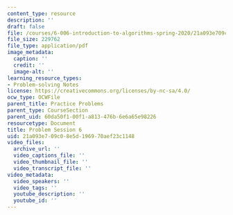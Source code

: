 ```yaml
---
content_type: resource
description: ''
draft: false
file: /courses/6-006-introduction-to-algorithms-spring-2020/21a093e709c08e5d196970aef23c1148_MIT6_006S20_prob6.pdf
file_size: 229762
file_type: application/pdf
image_metadata:
  caption: ''
  credit: ''
  image-alt: ''
learning_resource_types:
- Problem-solving Notes
license: https://creativecommons.org/licenses/by-nc-sa/4.0/
ocw_type: OCWFile
parent_title: Practice Problems
parent_type: CourseSection
parent_uid: 60da50f1-00f1-a813-476b-6e6a65e98226
resourcetype: Document
title: Problem Session 6
uid: 21a093e7-09c0-8e5d-1969-70aef23c1148
video_files:
  archive_url: ''
  video_captions_file: ''
  video_thumbnail_file: ''
  video_transcript_file: ''
video_metadata:
  video_speakers: ''
  video_tags: ''
  youtube_description: ''
  youtube_id: ''
---
```

